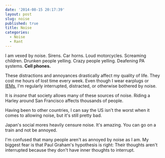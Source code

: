 ```yaml
---
date: '2014-08-15 20:17:39'
layout: post
slug: noise
published: true
title: Noise
categories:
  - Noise
  - Rant
---
```


I am vexed by noise. Sirens. Car horns. Loud motorcycles. Screaming children. Drunken people yelling. Crazy people yelling. Deafening PA systems. **Cell phones.**

These distractions and annoyances drastically affect my quality of life. They cost me hours of lost time every week. Even though I wear earplugs or [IEMs](), I'm regularly interrupted, distracted, or otherwise bothered by noise.

It is *insane* that society allows many of these sources of noise. Riding a Harley around San Francisco affects thousands of people. 

Having been to other countries, I can say the US isn't the worst when it comes to allowing noise, but it's still pretty bad.

Japan's social mores heavily censure noise. It's amazing. You can go on a train and not be annoyed.

I'm confused that many people aren't as annoyed by noise as I am. My biggest fear is that Paul Graham's hypothesis is right: Their thoughts aren't interrupted because they don't have inner thoughts to interrupt.
